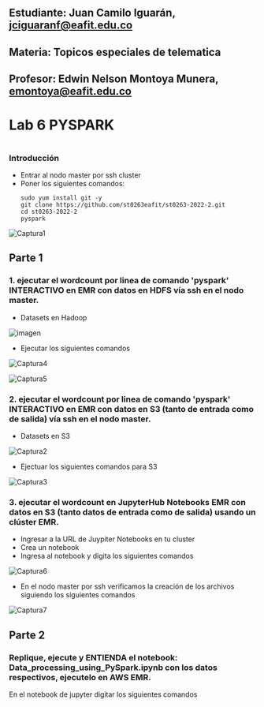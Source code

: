 ## Estudiante: Juan Camilo Iguarán, jciguaranf@eafit.edu.co
## Materia: Topicos especiales de telematica
## Profesor: Edwin Nelson Montoya Munera, emontoya@eafit.edu.co 
#
# Lab 6 PYSPARK
# 

### Introducción
- Entrar al nodo master por ssh cluster
- Poner los siguientes comandos:
  ```
  sudo yum install git -y
  git clone https://github.com/st0263eafit/st0263-2022-2.git
  cd st0263-2022-2
  pyspark
  ```
  
![Captura1](https://user-images.githubusercontent.com/46933022/202078588-6909455d-2964-499a-82b4-64454600a6c1.PNG)


## Parte 1

### 1. ejecutar el wordcount por linea de comando 'pyspark' INTERACTIVO en EMR con datos en HDFS vía ssh en el nodo master.

- Datasets en Hadoop

![imagen](https://user-images.githubusercontent.com/46933022/202078889-6b449a2f-ad49-47ed-b9cc-de042353b005.png)

- Ejecutar los siguientes comandos

![Captura4](https://user-images.githubusercontent.com/46933022/202079190-c7b0288f-3fc6-455d-a30f-6344387458b5.PNG)

![Captura5](https://user-images.githubusercontent.com/46933022/202079072-7d25ac39-0706-4483-931d-5be4c99701c5.PNG)

### 2. ejecutar el wordcount por linea de comando 'pyspark' INTERACTIVO en EMR con datos en S3 (tanto de entrada como de salida)  vía ssh en el nodo master.

- Datasets en S3

![Captura2](https://user-images.githubusercontent.com/46933022/202079317-c127e6d2-fb48-4c67-b09a-595242d5a996.PNG)

- Ejectuar los siguientes comandos para S3

![Captura3](https://user-images.githubusercontent.com/46933022/202079383-a3a8a6a4-e92c-4c4c-8c25-5425e0fefec3.PNG)

### 3. ejecutar el wordcount en JupyterHub Notebooks EMR con datos en S3 (tanto datos de entrada como de salida) usando un clúster EMR.

- Ingresar a la URL de Juypiter Notebooks en tu cluster
- Crea un notebook
- Ingresa al notebook y digita los siguientes comandos

![Captura6](https://user-images.githubusercontent.com/46933022/202079852-1b1adcb0-c18b-4365-a2cd-56e1822a76dc.PNG)

- En el nodo master por ssh verificamos la creación de los archivos siguiendo los siguientes comandos

![Captura7](https://user-images.githubusercontent.com/46933022/202079979-14072856-3889-42f9-98a2-ce11fb835049.PNG)

## Parte 2
### Replique, ejecute y ENTIENDA el notebook: Data_processing_using_PySpark.ipynb con los datos respectivos, ejecutelo en AWS EMR.

En el notebook de jupyter digitar los siguientes comandos



